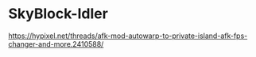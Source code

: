 # SkyBlock-Idler
https://hypixel.net/threads/afk-mod-autowarp-to-private-island-afk-fps-changer-and-more.2410588/
